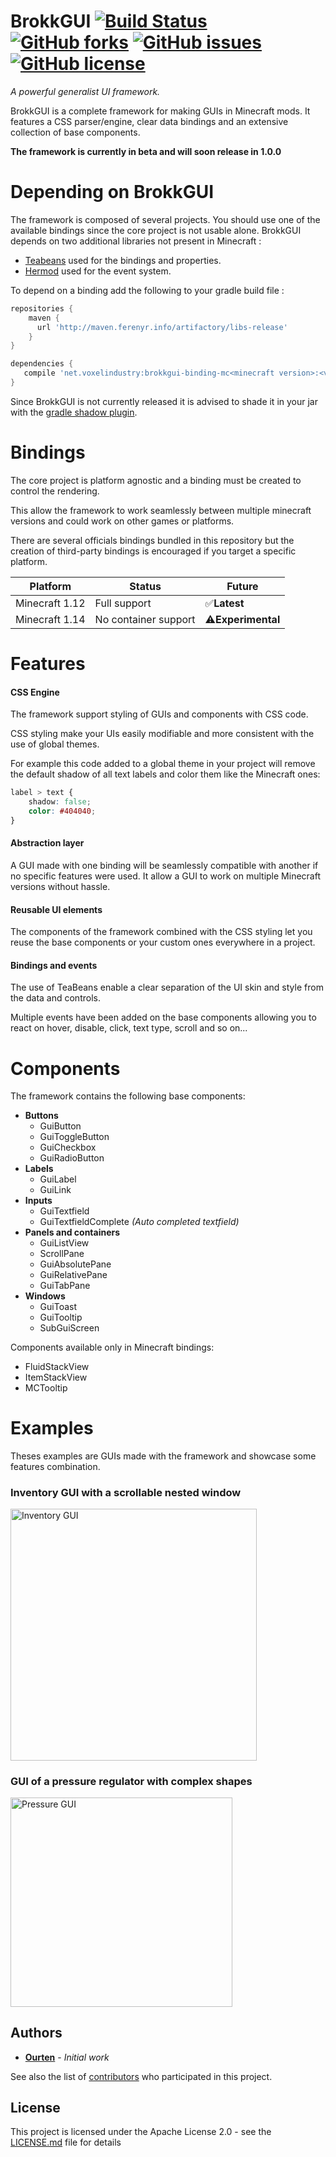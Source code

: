 # BrokkGUI [![Build Status](https://img.shields.io/travis/VoxelIndustry/BrokkGUI.svg?style=flat-square)](https://travis-ci.org/VoxelIndustry/BrokkGUI) [![GitHub forks](https://img.shields.io/github/forks/voxelindustry/BrokkGUI.svg)](https://github.com/voxelindustry/BrokkGUI/network) [![GitHub issues](https://img.shields.io/github/issues/voxelindustry/BrokkGUI.svg)](https://github.com/voxelindustry/BrokkGUI/issues) [![GitHub license](https://img.shields.io/github/license/voxelindustry/BrokkGUI.svg)](https://github.com/voxelindustry/BrokkGUI/blob/master/LICENSE)

_A powerful generalist UI framework._

BrokkGUI is a complete framework for making GUIs in Minecraft mods. It features a CSS parser/engine, clear data bindings and an extensive collection of base components.

**The framework is currently in beta and will soon release in 1.0.0**

# Depending on BrokkGUI
The framework is composed of several projects. You should use one of the available bindings since the core project is not usable alone.
BrokkGUI depends on two additional libraries not present in Minecraft :
* [Teabeans](https://github.com/Ourten/TeaBeans) used for the bindings and properties.
* [Hermod](https://github.com/VoxelIndustry/Hermod) used for the event system.

To depend on a binding add the following to your gradle build file :
```gradle
repositories {
    maven {
      url 'http://maven.ferenyr.info/artifactory/libs-release'
    }
}

dependencies {
   compile 'net.voxelindustry:brokkgui-binding-mc<minecraft version>:<version number>'
}
```

Since BrokkGUI is not currently released it is advised to shade it in your jar with the [gradle shadow plugin](https://github.com/johnrengelman/shadow).

# Bindings
The core project is platform agnostic and a binding must be created to control the rendering.

This allow the framework to work seamlessly between multiple minecraft versions and could work on other games or platforms.

There are several officials bindings bundled in this repository but the creation of third-party bindings is encouraged if you target a specific platform.

| Platform      | Status    | Future    |
| ------------- | --------- | --------- |
| Minecraft 1.12 | Full support | :white_check_mark:**Latest** |
| Minecraft 1.14 | No container support | :warning:**Experimental** |

# Features
#### CSS Engine
The framework support styling of GUIs and components with CSS code.

CSS styling make your UIs easily modifiable and more consistent with the use of global themes.

For example this code added to a global theme in your project will remove the default shadow of all text labels and color them like the Minecraft ones:
```css
label > text {
    shadow: false;
    color: #404040;
}
``` 
#### Abstraction layer
A GUI made with one binding will be seamlessly compatible with another if no specific features were used.
It allow a GUI to work on multiple Minecraft versions without hassle.

#### Reusable UI elements
The components of the framework combined with the CSS styling let you reuse the base components or your custom ones everywhere in a project.

#### Bindings and events
The use of TeaBeans enable a clear separation of the UI skin and style from the data and controls.

Multiple events have been added on the base components allowing you to react on hover, disable, click, text type, scroll and so on...

# Components
The framework contains the following base components:
* **Buttons**
  * GuiButton
  * GuiToggleButton
  * GuiCheckbox
  * GuiRadioButton
* **Labels**
  * GuiLabel
  * GuiLink
* **Inputs**
  * GuiTextfield
  * GuiTextfieldComplete _(Auto completed textfield)_
* **Panels and containers**  
  * GuiListView
  * ScrollPane
  * GuiAbsolutePane
  * GuiRelativePane
  * GuiTabPane
* **Windows**
  * GuiToast
  * GuiTooltip
  * SubGuiScreen

Components available only in Minecraft bindings:
* FluidStackView
* ItemStackView
* MCTooltip

# Examples
Theses examples are GUIs made with the framework and showcase some features combination.
### Inventory GUI with a scrollable nested window
<img src="http://i.ferenyr.info/images/storage/provider.gif" alt="Inventory GUI" width="393.5" height="402.5">

### GUI of a pressure regulator with complex shapes
<img src="http://i.ferenyr.info/images/storage/steamvent.gif" alt="Pressure GUI" width="354.5" height="334.5">

## Authors

* **[Ourten](https://github.com/Ourten)** - *Initial work*

See also the list of [contributors](https://github.com/voxelindustry/brokkgui/contributors) who participated in this project.

## License

This project is licensed under the Apache License 2.0 - see the [LICENSE.md](LICENSE.md) file for details